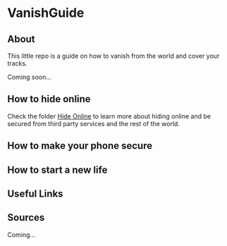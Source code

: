 # VanishGuide

## About

This little repo is a guide on how to vanish from the world and cover your tracks.

Coming soon...

## How to hide online
Check the folder [Hide Online](https://github.com/ProtDos/VanishGuide/tree/main/HideOnline) to learn more about hiding online and be secured from third party services and the rest of the world.

## How to make your phone secure

## How to start a new life

## Useful Links

## Sources
Coming...
